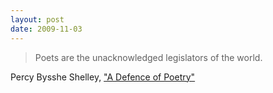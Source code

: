 ```yaml
---
layout: post
date: 2009-11-03
---  
```


>Poets are the unacknowledged legislators of the world.

Percy Bysshe Shelley, ["A Defence of Poetry"](https://www.poetryfoundation.org/articles/69388/a-defence-of-poetry)
